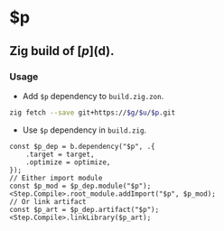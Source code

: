 # $p

## Zig build of [$p]($d).

### Usage

- Add `$p` dependency to `build.zig.zon`.

```sh
zig fetch --save git+https://$g/$u/$p.git
```

- Use `$p` dependency in `build.zig`.

```zig
const $p_dep = b.dependency("$p", .{
    .target = target,
    .optimize = optimize,
});
// Either import module
const $p_mod = $p_dep.module("$p");
<Step.Compile>.root_module.addImport("$p", $p_mod);
// Or link artifact
const $p_art = $p_dep.artifact("$p");
<Step.Compile>.linkLibrary($p_art);
```
